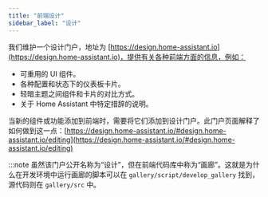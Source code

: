 ```yaml
---
title: "前端设计"
sidebar_label: "设计"
---
```


我们维护一个设计门户，地址为 [https://design.home-assistant.io](https://design.home-assistant.io)，提供有关各种前端方面的信息，例如：

* 可重用的 UI 组件。
* 各种配置和状态下的仪表板卡片。
* 轻暗主题之间组件和卡片的对比方式。
* 关于 Home Assistant 中特定措辞的说明。

当新的组件或功能添加到前端时，需要将它们添加到设计门户。此门户页面解释了如何做到这一点：[https://design.home-assistant.io/#design.home-assistant.io/editing](https://design.home-assistant.io/#design.home-assistant.io/editing)

:::note
虽然该门户公开名称为“设计”，但在前端代码库中称为“画廊”。这就是为什么在开发环境中运行画廊的脚本可以在 `gallery/script/develop_gallery` 找到，源代码则在 `gallery/src` 中。
